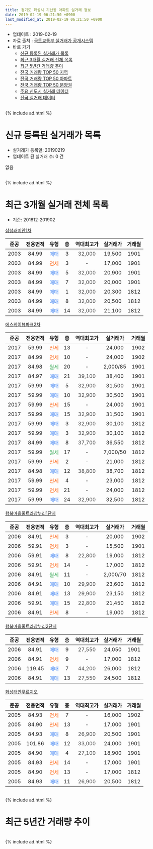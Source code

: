 ```yaml
---
title: 경기도 화성시 기산동 아파트 실거래 정보
date: 2019-02-19 06:21:50 +0900
last_modified_at: 2019-02-19 06:21:50 +0900
---
```


* 업데이트 : 2019-02-19
* 자료 출처 : [국토교통부 실거래가 공개시스템](http://rt.molit.go.kr)
* 바로 가기
    * [신규 등록된 실거래가 목록](#신규-등록된-실거래가-목록)
    * [최근 3개월 실거래 전체 목록](#최근-3개월-실거래-전체-목록)
    * [최근 5년간 거래량 추이](#최근-5년간-거래량-추이)
    * [전국 거래량 TOP 50 지역](https://ayogom.github.io/apt-trade-info/최근-3개월-전국에서-가장-거래가-많이-발생한-지역)
    * [전국 거래량 TOP 50 아파트](https://ayogom.github.io/apt-trade-info/최근-3개월-전국에서-가장-거래가-많이-발생한-아파트)
    * [전국 거래량 TOP 50 분양권](https://ayogom.github.io/apt-trade-info/최근-3개월-전국에서-가장-거래가-많이-발생한-분양권)
    * [주요 신도시 실거래 데이터](https://ayogom.github.io/apt-trade-info/주요-신도시)
    * [전국 실거래 데이터](https://ayogom.github.io/apt-trade-info/전국)
<br>
{% include ad.html %}
<br>

# 신규 등록된 실거래가 목록
* 실거래가 등록일: 20190219
* 업데이트 된 실거래 수: 0 건

없음

<br>
{% include ad.html %}
<br>

# 최근 3개월 실거래 전체 목록
* 기준: 201812-201902


[삼성래미안1차](https://search.naver.com/search.naver?query=%EA%B2%BD%EA%B8%B0%EB%8F%84+%ED%99%94%EC%84%B1%EC%8B%9C+%EA%B8%B0%EC%82%B0%EB%8F%99+%EC%82%BC%EC%84%B1%EB%9E%98%EB%AF%B8%EC%95%881%EC%B0%A8)

|준공|전용면적|유형|층|역대최고가|실거래가|거래월|
|:---:|:---:|:---:|:---:|:---:|:---:|:---:|
|2003|84.99|<span style="color:#4285f3">매매</span>|3|<span style="color:#444444">32,000</span>|19,500|1901|
|2003|84.99|<span style="color:#ff5a00">전세</span>|3|<span style="color:#444444">-</span>|17,000|1901|
|2003|84.99|<span style="color:#4285f3">매매</span>|5|<span style="color:#444444">32,000</span>|20,900|1901|
|2003|84.99|<span style="color:#4285f3">매매</span>|7|<span style="color:#444444">32,000</span>|20,000|1901|
|2003|84.99|<span style="color:#4285f3">매매</span>|1|<span style="color:#444444">32,000</span>|20,300|1812|
|2003|84.99|<span style="color:#4285f3">매매</span>|8|<span style="color:#444444">32,000</span>|20,500|1812|
|2003|84.99|<span style="color:#4285f3">매매</span>|14|<span style="color:#444444">32,000</span>|21,100|1812|

[에스케이뷰파크2차](https://search.naver.com/search.naver?query=%EA%B2%BD%EA%B8%B0%EB%8F%84+%ED%99%94%EC%84%B1%EC%8B%9C+%EA%B8%B0%EC%82%B0%EB%8F%99+%EC%97%90%EC%8A%A4%EC%BC%80%EC%9D%B4%EB%B7%B0%ED%8C%8C%ED%81%AC2%EC%B0%A8)

|준공|전용면적|유형|층|역대최고가|실거래가|거래월|
|:---:|:---:|:---:|:---:|:---:|:---:|:---:|
|2017|59.99|<span style="color:#ff5a00">전세</span>|13|<span style="color:#444444">-</span>|24,000|1902|
|2017|84.99|<span style="color:#ff5a00">전세</span>|10|<span style="color:#444444">-</span>|24,000|1902|
|2017|84.98|<span style="color:#34a853">월세</span>|20|<span style="color:#444444">-</span>|2,000/85|1901|
|2017|84.97|<span style="color:#4285f3">매매</span>|21|<span style="color:#444444">39,100</span>|38,400|1901|
|2017|59.99|<span style="color:#4285f3">매매</span>|5|<span style="color:#444444">32,900</span>|31,500|1901|
|2017|59.99|<span style="color:#4285f3">매매</span>|10|<span style="color:#444444">32,900</span>|30,500|1901|
|2017|59.99|<span style="color:#ff5a00">전세</span>|15|<span style="color:#444444">-</span>|24,000|1901|
|2017|59.99|<span style="color:#4285f3">매매</span>|15|<span style="color:#444444">32,900</span>|31,500|1901|
|2017|59.99|<span style="color:#4285f3">매매</span>|3|<span style="color:#444444">32,900</span>|30,100|1812|
|2017|59.99|<span style="color:#4285f3">매매</span>|3|<span style="color:#444444">32,900</span>|30,100|1812|
|2017|84.99|<span style="color:#4285f3">매매</span>|8|<span style="color:#444444">37,700</span>|36,550|1812|
|2017|59.99|<span style="color:#34a853">월세</span>|17|<span style="color:#444444">-</span>|7,000/50|1812|
|2017|59.99|<span style="color:#ff5a00">전세</span>|2|<span style="color:#444444">-</span>|21,000|1812|
|2017|84.98|<span style="color:#4285f3">매매</span>|12|<span style="color:#444444">38,800</span>|38,700|1812|
|2017|59.99|<span style="color:#ff5a00">전세</span>|4|<span style="color:#444444">-</span>|23,000|1812|
|2017|59.99|<span style="color:#ff5a00">전세</span>|21|<span style="color:#444444">-</span>|24,000|1812|
|2017|59.99|<span style="color:#4285f3">매매</span>|24|<span style="color:#444444">32,900</span>|32,500|1812|

[행복마을울트라참누리1단지](https://search.naver.com/search.naver?query=%EA%B2%BD%EA%B8%B0%EB%8F%84+%ED%99%94%EC%84%B1%EC%8B%9C+%EA%B8%B0%EC%82%B0%EB%8F%99+%ED%96%89%EB%B3%B5%EB%A7%88%EC%9D%84%EC%9A%B8%ED%8A%B8%EB%9D%BC%EC%B0%B8%EB%88%84%EB%A6%AC1%EB%8B%A8%EC%A7%80)

|준공|전용면적|유형|층|역대최고가|실거래가|거래월|
|:---:|:---:|:---:|:---:|:---:|:---:|:---:|
|2006|84.91|<span style="color:#ff5a00">전세</span>|3|<span style="color:#444444">-</span>|20,000|1902|
|2006|59.91|<span style="color:#ff5a00">전세</span>|3|<span style="color:#444444">-</span>|15,500|1901|
|2006|59.91|<span style="color:#4285f3">매매</span>|8|<span style="color:#444444">22,800</span>|19,000|1812|
|2006|59.91|<span style="color:#ff5a00">전세</span>|14|<span style="color:#444444">-</span>|17,000|1812|
|2006|84.91|<span style="color:#34a853">월세</span>|11|<span style="color:#444444">-</span>|2,000/70|1812|
|2006|84.91|<span style="color:#4285f3">매매</span>|10|<span style="color:#444444">29,900</span>|23,600|1812|
|2006|84.91|<span style="color:#4285f3">매매</span>|13|<span style="color:#444444">29,900</span>|23,150|1812|
|2006|59.91|<span style="color:#4285f3">매매</span>|15|<span style="color:#444444">22,800</span>|21,450|1812|
|2006|84.91|<span style="color:#ff5a00">전세</span>|8|<span style="color:#444444">-</span>|19,000|1812|

[행복마을울트라참누리2단지](https://search.naver.com/search.naver?query=%EA%B2%BD%EA%B8%B0%EB%8F%84+%ED%99%94%EC%84%B1%EC%8B%9C+%EA%B8%B0%EC%82%B0%EB%8F%99+%ED%96%89%EB%B3%B5%EB%A7%88%EC%9D%84%EC%9A%B8%ED%8A%B8%EB%9D%BC%EC%B0%B8%EB%88%84%EB%A6%AC2%EB%8B%A8%EC%A7%80)

|준공|전용면적|유형|층|역대최고가|실거래가|거래월|
|:---:|:---:|:---:|:---:|:---:|:---:|:---:|
|2006|84.91|<span style="color:#4285f3">매매</span>|9|<span style="color:#444444">27,550</span>|24,050|1901|
|2006|84.91|<span style="color:#ff5a00">전세</span>|9|<span style="color:#444444">-</span>|17,000|1812|
|2006|119.45|<span style="color:#4285f3">매매</span>|7|<span style="color:#444444">44,200</span>|26,000|1812|
|2006|84.91|<span style="color:#4285f3">매매</span>|13|<span style="color:#444444">27,550</span>|24,500|1812|

[화성태안푸르지오](https://search.naver.com/search.naver?query=%EA%B2%BD%EA%B8%B0%EB%8F%84+%ED%99%94%EC%84%B1%EC%8B%9C+%EA%B8%B0%EC%82%B0%EB%8F%99+%ED%99%94%EC%84%B1%ED%83%9C%EC%95%88%ED%91%B8%EB%A5%B4%EC%A7%80%EC%98%A4)

|준공|전용면적|유형|층|역대최고가|실거래가|거래월|
|:---:|:---:|:---:|:---:|:---:|:---:|:---:|
|2005|84.93|<span style="color:#ff5a00">전세</span>|7|<span style="color:#444444">-</span>|16,000|1902|
|2005|84.90|<span style="color:#ff5a00">전세</span>|13|<span style="color:#444444">-</span>|17,000|1901|
|2005|84.93|<span style="color:#4285f3">매매</span>|8|<span style="color:#444444">26,900</span>|20,500|1901|
|2005|101.86|<span style="color:#4285f3">매매</span>|12|<span style="color:#444444">33,000</span>|24,000|1901|
|2005|84.90|<span style="color:#4285f3">매매</span>|4|<span style="color:#444444">27,100</span>|18,900|1901|
|2005|84.93|<span style="color:#ff5a00">전세</span>|14|<span style="color:#444444">-</span>|17,000|1901|
|2005|84.90|<span style="color:#ff5a00">전세</span>|13|<span style="color:#444444">-</span>|17,000|1812|
|2005|84.93|<span style="color:#4285f3">매매</span>|11|<span style="color:#444444">26,900</span>|20,500|1812|


<br>
{% include ad.html %}
<br>

# 최근 5년간 거래량 추이


<div style="width:100%;">
    <canvas id="deal_progress" height="200"></canvas>
</div>

<script>
new Chart(document.getElementById("deal_progress"), {
    type: 'line',
    data: {
        labels: ['201402','201403','201404','201405','201406','201407','201408','201409','201410','201411','201412','201501','201502','201503','201504','201505','201506','201507','201508','201509','201510','201511','201512','201601','201602','201603','201604','201605','201606','201607','201608','201609','201610','201611','201612','201701','201702','201703','201704','201705','201706','201707','201708','201709','201710','201711','201712','201801','201802','201803','201804','201805','201806','201807','201808','201809','201810','201811','201812','201901','201902'],
        datasets: [{
            label: '매매',
            pointRadius: 1,
            data: [30, 34, 23, 19, 28, 28, 28, 40, 42, 20, 25, 35, 33, 51, 39, 34, 31, 34, 15, 32, 24, 21, 11, 11, 18, 20, 23, 24, 27, 23, 21, 25, 31, 26, 16, 6, 15, 18, 20, 17, 24, 13, 14, 17, 12, 9, 13, 17, 6, 9, 12, 18, 16, 13, 15, 13, 23, 9, 15, 11, 0],
            borderColor: "rgba(255, 201, 14, 1)",
            backgroundColor: "rgba(255, 201, 14, 0.5)",
            fill: false,
            lineTension: 0
        },{
            label: '전월세',
            pointRadius: 1,
            data: [16, 11, 15, 10, 11, 15, 5, 11, 3, 10, 7, 14, 13, 13, 14, 15, 6, 9, 8, 8, 13, 9, 4, 7, 9, 9, 10, 7, 8, 7, 8, 5, 5, 0, 5, 1, 6, 9, 7, 8, 7, 27, 23, 40, 30, 31, 18, 21, 11, 14, 12, 10, 7, 7, 6, 10, 5, 5, 9, 6, 4],
            borderColor: "rgba(0, 141, 185, 1)",
            backgroundColor: "rgba(0, 141, 185, 0.5)",
            fill: false,
            lineTension: 0
        }
        ]
    },
    options: {
        responsive: true,
        title: {
            display: false
        },
        tooltips: {
            mode: 'index',
            intersect: false
        },
        hover: {
            mode: 'nearest',
            intersect: true
        },
        scales: {
            xAxes: [{
                display: true,
                scaleLabel: {
                    display: true,
                    labelString: '년/월'
                }
            }],
            yAxes: [{
                display: true,
                ticks: {
                    suggestedMin: 0,
                },
                scaleLabel: {
                    display: true,
                    labelString: '실거래 수'
                }
            }]
        }
    }
});

</script>


<br>
{% include ad.html %}
<br>

